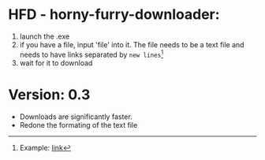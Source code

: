 # **HFD - horny-furry-downloader:**
1. launch the .exe
2. if you have a file, input 'file' into it. The file needs to be a text file and needs to have links separated by `new lines`[^note]
3. wait for it to download

[^note]: Example: [link]()

# Version: 0.3
- Downloads are significantly faster.
- Redone the formating of the text file